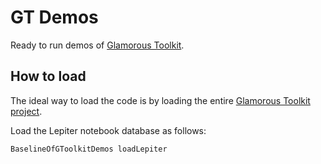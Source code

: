 # GT Demos
Ready to run demos of [Glamorous Toolkit](https://github.com/feenkcom/gtoolkit).

## How to load

The ideal way to load the code is by loading the entire [Glamorous Toolkit project](https://github.com/feenkcom/gtoolkit).

Load the Lepiter notebook database as follows:
```
BaselineOfGToolkitDemos loadLepiter
```
